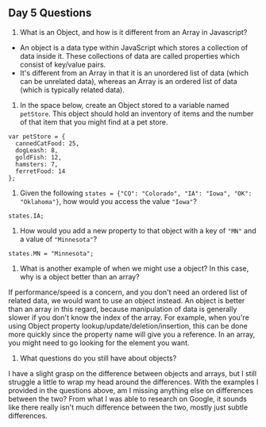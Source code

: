 ## Day 5 Questions

1. What is an Object, and how is it different from an Array in Javascript?

- An object is a data type within JavaScript which stores a collection of data inside it. These collections of data are called properties which consist of key/value pairs.
- It's different from an Array in that it is an unordered list of data (which can be unrelated data), whereas an Array is an ordered list of data (which is typically related data).

1. In the space below, create an Object stored to a variable named `petStore`.  This object should hold an inventory of items and the number of that item that you might find at a pet store.

```
var petStore = {
  cannedCatFood: 25,
  dogLeash: 8,
  goldFish: 12,
  hamsters: 7,
  ferretFood: 14
};
```

1. Given the following `states = {"CO": "Colorado", "IA": "Iowa", "OK": "Oklahoma"}`, how would you access the value `"Iowa"`?

`states.IA;`

1. How would you add a new property to that object with a key of `"MN"` and a value of `"Minnesota"`?

`states.MN = "Minnesota";`

1. What is another example of when we might use a object?  In this case, why is a object better than an array?

If performance/speed is a concern, and you don't need an ordered list of related data, we would want to use an object instead. An object is better than an array in this regard, because manipulation of data is generally slower if you don't know the index of the array. For example, when you're using Object property lookup/update/deletion/insertion, this can be done more quickly since the property name will give you a reference. In an array, you might need to go looking for the element you want.

1. What questions do you still have about objects?

I have a slight grasp on the difference between objects and arrays, but I still struggle a little to wrap my head around the differences. With the examples I provided in the questions above, am I missing anything else on differences between the two? From what I was able to research on Google, it sounds like there really isn't much difference between the two, mostly just subtle differences.
